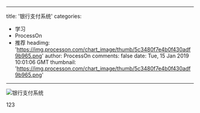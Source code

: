 
---
title: '银行支付系统'
categories: 
 - 学习
 - ProcessOn
 - 推荐
headimg: 'https://img.processon.com/chart_image/thumb/5c3480f7e4b0f430adf9b965.png'
author: ProcessOn
comments: false
date: Tue, 15 Jan 2019 10:01:06 GMT
thumbnail: 'https://img.processon.com/chart_image/thumb/5c3480f7e4b0f430adf9b965.png'
---

<div>   
<img class="thumb" alt="银行支付系统" src="https://img.processon.com/chart_image/thumb/5c3480f7e4b0f430adf9b965.png" referrerpolicy="no-referrer">
<p>123</p>  
</div>
            